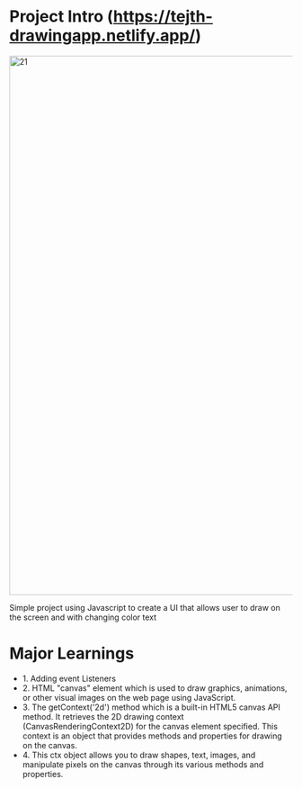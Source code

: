 # Project Intro (https://tejth-drawingapp.netlify.app/)
<img width="959" alt="21" src="https://github.com/tejth/ReactjS/assets/110801292/9067a77b-4c72-4181-99cb-d68446a6f04b">



<p> Simple project using Javascript to create a UI that allows user to draw on the screen and with changing color text </p>

# Major Learnings

<ul>
<li>1. Adding event Listeners </li>
<li>2.  HTML "canvas" element which is used to draw graphics, animations, or other visual images on the web page using JavaScript. </li>
<li> 3. The getContext('2d') method which is a built-in HTML5 canvas API method.
It retrieves the 2D drawing context (CanvasRenderingContext2D) for the canvas element specified. This context is an object that provides methods and properties for drawing on the canvas.   </li>
<li> 4. This ctx object allows you to draw shapes, text, images, and manipulate pixels on the canvas through its various methods and properties.  </li>
</ul>
